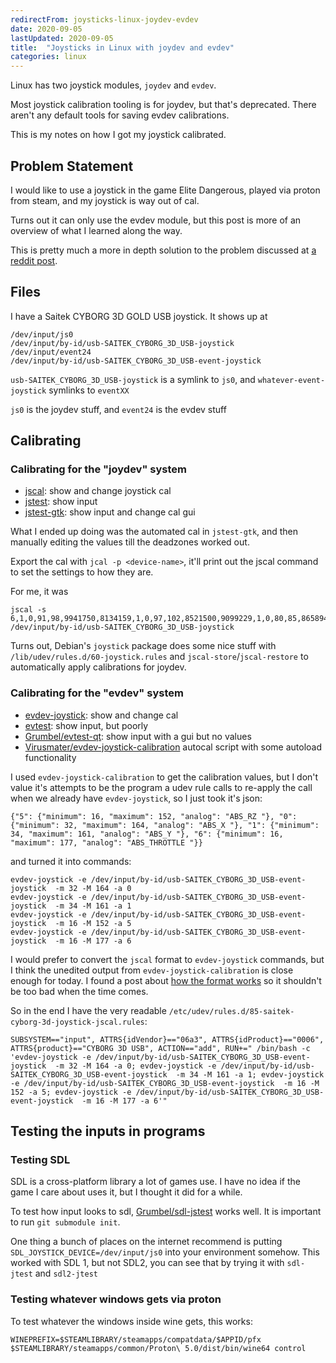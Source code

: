```yaml
---
redirectFrom: joysticks-linux-joydev-evdev
date: 2020-09-05
lastUpdated: 2020-09-05
title:  "Joysticks in Linux with joydev and evdev"
categories: linux
---
```


Linux has two joystick modules, `joydev` and `evdev`.

Most joystick calibration tooling is for joydev, but that's deprecated.
There aren't any default tools for saving evdev calibrations.

This is my notes on how I got my joystick calibrated.

<!--excerpt-->

## Problem Statement
I would like to use a joystick in the game Elite Dangerous, played via proton from steam, and my joystick is way out of cal.

Turns out it can only use the evdev module, but this post is more of an overview of what I learned along the way.

This is pretty much a more in depth solution to the problem discussed at
[a reddit post](https://www.reddit.com/r/linux_gaming/comments/5xics8/a_big_problem_with_joysticks_in_linux_right_now/).

## Files
I have a Saitek CYBORG 3D GOLD USB joystick.
It shows up at
```
/dev/input/js0
/dev/input/by-id/usb-SAITEK_CYBORG_3D_USB-joystick
/dev/input/event24
/dev/input/by-id/usb-SAITEK_CYBORG_3D_USB-event-joystick
```
`usb-SAITEK_CYBORG_3D_USB-joystick` is a symlink to `js0`, and `whatever-event-joystick` symlinks to `eventXX`

`js0` is the joydev stuff, and `event24` is the evdev stuff


## Calibrating
### Calibrating for the "joydev" system
* [jscal](https://manpages.debian.org/testing/joystick/jscal.1.en.html): show and change joystick cal
* [jstest](https://manpages.debian.org/testing/joystick/jstest.1.en.html): show input
* [jstest-gtk](https://manpages.debian.org/testing/jstest-gtk/jstest-gtk.1.en.html): show input and change cal gui

What I ended up doing was the automated cal in `jstest-gtk`, and then manually editing the values till the deadzones worked out.

Export the cal with `jcal -p <device-name>`, it'll print out the jscal command to set the settings to how they are.

For me, it was
```
jscal -s 6,1,0,91,98,9941750,8134159,1,0,97,102,8521500,9099229,1,0,80,85,8658944,8388352,1,0,108,109,5965050,8012754,0,0,0,0 /dev/input/by-id/usb-SAITEK_CYBORG_3D_USB-joystick
```

Turns out, Debian's `joystick` package does some nice stuff with `/lib/udev/rules.d/60-joystick.rules` and `jscal-store`/`jscal-restore` to automatically apply calibrations for joydev.

### Calibrating for the "evdev" system
* [evdev-joystick](https://manpages.debian.org/testing/joystick/evdev-joystick.1.en.html): show and change cal
* [evtest](https://manpages.debian.org/testing/evtest/evtest.1.en.html): show input, but poorly
* [Grumbel/evtest-qt](https://github.com/Grumbel/evtest-qt): show input with a gui but no values
* [Virusmater/evdev-joystick-calibration](https://github.com/Virusmater/evdev-joystick-calibration) autocal script with some autoload functionality

I used `evdev-joystick-calibration` to get the calibration values, but I don't value it's attempts to be the program a udev rule calls to re-apply the call when we already have `evdev-joystick`, so I just took it's json:
```
{"5": {"minimum": 16, "maximum": 152, "analog": "ABS_RZ "}, "0": {"minimum": 32, "maximum": 164, "analog": "ABS_X "}, "1": {"minimum": 34, "maximum": 161, "analog": "ABS_Y "}, "6": {"minimum": 16, "maximum": 177, "analog": "ABS_THROTTLE "}}
```
and turned it into commands:
```
evdev-joystick -e /dev/input/by-id/usb-SAITEK_CYBORG_3D_USB-event-joystick  -m 32 -M 164 -a 0
evdev-joystick -e /dev/input/by-id/usb-SAITEK_CYBORG_3D_USB-event-joystick  -m 34 -M 161 -a 1
evdev-joystick -e /dev/input/by-id/usb-SAITEK_CYBORG_3D_USB-event-joystick  -m 16 -M 152 -a 5
evdev-joystick -e /dev/input/by-id/usb-SAITEK_CYBORG_3D_USB-event-joystick  -m 16 -M 177 -a 6
```

I would prefer to convert the `jscal` format to `evdev-joystick` commands, but I think the unedited output from `evdev-joystick-calibration` is close enough for today.
I found a post about [how the format works](https://blog.gimx.fr/joystick-calibration-in-gnulinux/) so it shouldn't be too bad when the time comes.

So in the end I have the very readable `/etc/udev/rules.d/85-saitek-cyborg-3d-joystick-jscal.rules`:
```
SUBSYSTEM=="input", ATTRS{idVendor}=="06a3", ATTRS{idProduct}=="0006", ATTRS{product}=="CYBORG 3D USB", ACTION=="add", RUN+=" /bin/bash -c 'evdev-joystick -e /dev/input/by-id/usb-SAITEK_CYBORG_3D_USB-event-joystick  -m 32 -M 164 -a 0; evdev-joystick -e /dev/input/by-id/usb-SAITEK_CYBORG_3D_USB-event-joystick  -m 34 -M 161 -a 1; evdev-joystick -e /dev/input/by-id/usb-SAITEK_CYBORG_3D_USB-event-joystick  -m 16 -M 152 -a 5; evdev-joystick -e /dev/input/by-id/usb-SAITEK_CYBORG_3D_USB-event-joystick  -m 16 -M 177 -a 6'"
```


## Testing the inputs in programs
### Testing SDL
SDL is a cross-platform library a lot of games use.
I have no idea if the game I care about uses it, but I thought it did for a while.

To test how input looks to sdl, [Grumbel/sdl-jstest](https://github.com/Grumbel/sdl-jstest) works well.
It is important to run `git submodule init`.

One thing a bunch of places on the internet recommend is putting `SDL_JOYSTICK_DEVICE=/dev/input/js0` into your environment somehow.
This worked with SDL 1, but not SDL2, you can see that by trying it with `sdl-jtest` and `sdl2-jtest`

### Testing whatever windows gets via proton
To test whatever the windows inside wine gets, this works:
```
WINEPREFIX=$STEAMLIBRARY/steamapps/compatdata/$APPID/pfx $STEAMLIBRARY/steamapps/common/Proton\ 5.0/dist/bin/wine64 control
```
